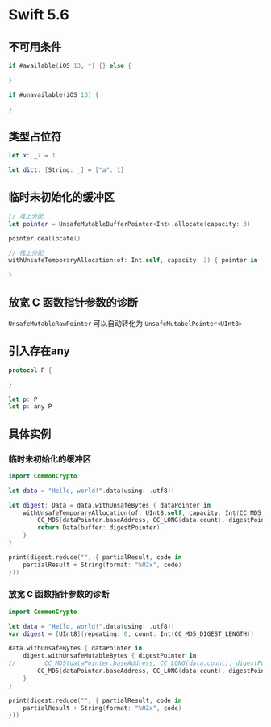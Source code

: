 # Swift 5.6

## 不可用条件

```swift
if #available(iOS 13, *) {} else {

}

if #unavailable(iOS 13) {

}
```

## 类型占位符

```swift
let x: _? = 1

let dict: [String: _] = ["a": 1]
```

## 临时未初始化的缓冲区

```swift
// 堆上分配
let pointer = UnsafeMutableBufferPointer<Int>.allocate(capacity: 3)

pointer.deallocate()

// 栈上分配
withUnsafeTemporaryAllocation(of: Int.self, capacity: 3) { pointer in

}
```

## 放宽 C 函数指针参数的诊断

`UnsafeMutableRawPointer` 可以自动转化为 `UnsafeMutabelPointer<UInt8>`

## 引入存在any

```swift
protocol P {

}

let p: P
let p: any P
```

## 具体实例

### 临时未初始化的缓冲区

```swift
import CommonCrypto

let data = "Hello, world!".data(using: .utf8)!

let digest: Data = data.withUnsafeBytes { dataPointer in
    withUnsafeTemporaryAllocation(of: UInt8.self, capacity: Int(CC_MD5_DIGEST_LENGTH)) { digestPointer in
        CC_MD5(dataPointer.baseAddress, CC_LONG(data.count), digestPointer.baseAddress)
        return Data(buffer: digestPointer)
    }
}

print(digest.reduce("", { partialResult, code in
    partialResult + String(format: "%02x", code)
}))
```

### 放宽 C 函数指针参数的诊断

```swift
import CommonCrypto

let data = "Hello, world!".data(using: .utf8)!
var digest = [UInt8](repeating: 0, count: Int(CC_MD5_DIGEST_LENGTH))

data.withUnsafeBytes { dataPointer in
    digest.withUnsafeMutableBytes { digestPointer in
//        CC_MD5(dataPointer.baseAddress, CC_LONG(data.count), digestPointer.baseAddress?.assumingMemoryBound(to: UInt8.self))
        CC_MD5(dataPointer.baseAddress, CC_LONG(data.count), digestPointer.baseAddress)
    }
}

print(digest.reduce("", { partialResult, code in
    partialResult + String(format: "%02x", code)
}))
```

